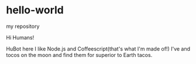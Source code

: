 # hello-world
my repository

Hi Humans!

HuBot here I like Node.js and Coffeescript(that's what I'm made of!)
I've and tocos on the moon and find them for superior to Earth tacos.
